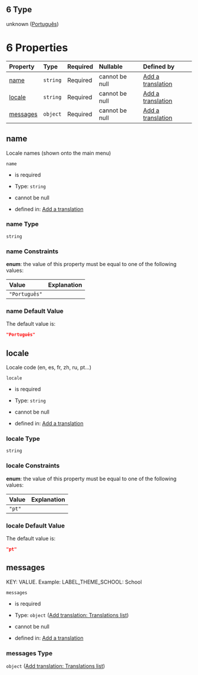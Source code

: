 ## 6 Type

unknown ([Português](add-translation-anyof-português.md))

# 6 Properties

| Property              | Type     | Required | Nullable       | Defined by                                                                                                                                               |
| :-------------------- | :------- | :------- | :------------- | :------------------------------------------------------------------------------------------------------------------------------------------------------- |
| [name](#name)         | `string` | Required | cannot be null | [Add a translation](add-translation-anyof-português-properties-name.md "add-translation.json#/anyOf/6/properties/name")                                  |
| [locale](#locale)     | `string` | Required | cannot be null | [Add a translation](add-translation-anyof-português-properties-locale.md "add-translation.json#/anyOf/6/properties/locale")                              |
| [messages](#messages) | `object` | Required | cannot be null | [Add a translation](add-translation-anyof-português-properties-add-translation-translations-list.md "add-translation.json#/anyOf/6/properties/messages") |

## name

Locale names (shown onto the main menu)

`name`

*   is required

*   Type: `string`

*   cannot be null

*   defined in: [Add a translation](add-translation-anyof-português-properties-name.md "add-translation.json#/anyOf/6/properties/name")

### name Type

`string`

### name Constraints

**enum**: the value of this property must be equal to one of the following values:

| Value         | Explanation |
| :------------ | :---------- |
| `"Português"` |             |

### name Default Value

The default value is:

```json
"Português"
```

## locale

Locale code (en, es, fr, zh, ru, pt...)

`locale`

*   is required

*   Type: `string`

*   cannot be null

*   defined in: [Add a translation](add-translation-anyof-português-properties-locale.md "add-translation.json#/anyOf/6/properties/locale")

### locale Type

`string`

### locale Constraints

**enum**: the value of this property must be equal to one of the following values:

| Value  | Explanation |
| :----- | :---------- |
| `"pt"` |             |

### locale Default Value

The default value is:

```json
"pt"
```

## messages

KEY: VALUE. Example: LABEL_THEME_SCHOOL: School

`messages`

*   is required

*   Type: `object` ([Add translation: Translations list](add-translation-anyof-português-properties-add-translation-translations-list.md))

*   cannot be null

*   defined in: [Add a translation](add-translation-anyof-português-properties-add-translation-translations-list.md "add-translation.json#/anyOf/6/properties/messages")

### messages Type

`object` ([Add translation: Translations list](add-translation-anyof-português-properties-add-translation-translations-list.md))
